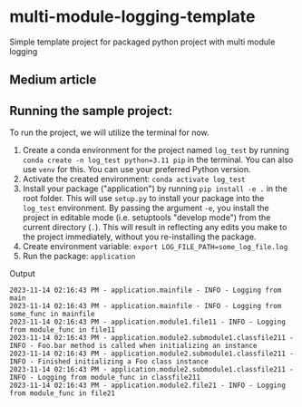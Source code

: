 # multi-module-logging-template
Simple template project for packaged python project with multi module logging

## Medium article

## Running the sample project:
To run the project, we will utilize the terminal for now.
1. Create a conda environment for the project named `log_test` by running `conda create -n log_test python=3.11 pip` in the terminal. You can also use `venv` for this. You can use your preferred Python version.
2. Activate the created environment: `conda activate log_test`
3. Install your package ("application") by running `pip install -e .` in the root folder. This will use `setup.py` to install your package into the `log_test` environment. By passing the argument `-e`, you install the  project in editable mode (i.e. setuptools "develop mode") from the current directory (`.`). This will result in reflecting any edits you make to the project immediately, without you re-installing the package. 
4. Create environment variable: `export LOG_FILE_PATH=some_log_file.log`
5. Run the package: `application`

Output
```log
2023-11-14 02:16:43 PM - application.mainfile - INFO - Logging from main
2023-11-14 02:16:43 PM - application.mainfile - INFO - Logging from some_func in mainfile
2023-11-14 02:16:43 PM - application.module1.file11 - INFO - Logging from module_func in file11
2023-11-14 02:16:43 PM - application.module2.submodule1.classfile211 - INFO - Foo.bar method is called when initializing an instance
2023-11-14 02:16:43 PM - application.module2.submodule1.classfile211 - INFO - Finished initializing a Foo class instance
2023-11-14 02:16:43 PM - application.module2.submodule1.classfile211 - INFO - Logging from module_func in classfile211
2023-11-14 02:16:43 PM - application.module2.file21 - INFO - Logging from module_func in file21

```
